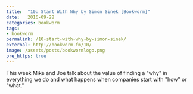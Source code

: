 ```yaml
---
title:  "10: Start With Why by Simon Sinek [Bookworm]"
date:   2016-09-28
categories: bookworm
tags:
- bookworm
permalink: /10-start-with-why-by-simon-sinek/
external: http://bookworm.fm/10/
image: /assets/posts/bookwormlogo.png
pre_https: true
---
```

This week Mike and Joe talk about the value of finding a "why" in everything we do and what happens when companies start with "how" or "what."
<!--more-->